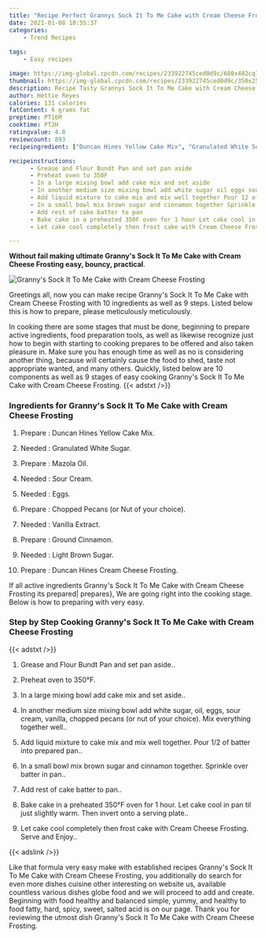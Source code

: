 ```yaml
---
title: "Recipe Perfect Grannys Sock It To Me Cake with Cream Cheese Frosting"
date: 2021-01-08 18:55:37
categories:
    - Trend Recipes
    
tags:
    - Easy recipes

image: https://img-global.cpcdn.com/recipes/233922745ced0d9c/680x482cq70/grannys-sock-it-to-me-cake-with-cream-cheese-frosting-recipe-main-photo.jpg
thumbnail: https://img-global.cpcdn.com/recipes/233922745ced0d9c/350x250cq70/grannys-sock-it-to-me-cake-with-cream-cheese-frosting-recipe-main-photo.jpg
description: Recipe Tasty Grannys Sock It To Me Cake with Cream Cheese Frosting with 10 ingredients and 9 stages of easy cooking.
author: Hettie Reyes
calories: 131 calories
fatContent: 6 grams fat
preptime: PT16M
cooktime: PT2H
ratingvalue: 4.8
reviewcount: 893
recipeingredient: ["Duncan Hines Yellow Cake Mix", "Granulated White Sugar", "Mazola Oil", "Sour Cream", "Eggs", "Chopped Pecans or Nut of your choice", "Vanilla Extract", "Ground Cinnamon", "Light Brown Sugar", "Duncan Hines Cream Cheese Frosting"]

recipeinstructions: 
      - Grease and Flour Bundt Pan and set pan aside 
      - Preheat oven to 350F 
      - In a large mixing bowl add cake mix and set aside 
      - In another medium size mixing bowl add white sugar oil eggs sour cream vanilla chopped pecans or nut of your choice Mix everything together well 
      - Add liquid mixture to cake mix and mix well together Pour 12 of batter into prepared pan 
      - In a small bowl mix brown sugar and cinnamon together Sprinkle over batter in pan 
      - Add rest of cake batter to pan 
      - Bake cake in a preheated 350F oven for 1 hour Let cake cool in pan til just slightly warm Then invert onto a serving plate 
      - Let cake cool completely then frost cake with Cream Cheese Frosting Serve and Enjoy

---
```




**Without fail making ultimate Granny&#39;s Sock It To Me Cake with Cream Cheese Frosting easy, bouncy, practical**. 


![Granny&#39;s Sock It To Me Cake with Cream Cheese Frosting](https://img-global.cpcdn.com/recipes/233922745ced0d9c/680x482cq70/grannys-sock-it-to-me-cake-with-cream-cheese-frosting-recipe-main-photo.jpg "Granny&#39;s Sock It To Me Cake with Cream Cheese Frosting")




Greetings all, now you can make recipe Granny&#39;s Sock It To Me Cake with Cream Cheese Frosting with 10 ingredients as well as 9 steps. Listed below this is how to prepare, please meticulously meticulously.

In cooking there are some stages that must be done, beginning to prepare active ingredients, food preparation tools, as well as likewise recognize just how to begin with starting to cooking prepares to be offered and also taken pleasure in. Make sure you has enough time as well as no is considering another thing, because will certainly cause the food to shed, taste not appropriate wanted, and many others. Quickly, listed below are 10 components as well as 9 stages of easy cooking Granny&#39;s Sock It To Me Cake with Cream Cheese Frosting.
{{< adstxt />}}

### Ingredients for Granny&#39;s Sock It To Me Cake with Cream Cheese Frosting


1. Prepare  : Duncan Hines Yellow Cake Mix.

1. Needed  : Granulated White Sugar.

1. Prepare  : Mazola Oil.

1. Needed  : Sour Cream.

1. Needed  : Eggs.

1. Prepare  : Chopped Pecans (or Nut of your choice).

1. Needed  : Vanilla Extract.

1. Prepare  : Ground Cinnamon.

1. Needed  : Light Brown Sugar.

1. Prepare  : Duncan Hines Cream Cheese Frosting.



If all active ingredients Granny&#39;s Sock It To Me Cake with Cream Cheese Frosting its prepared| prepares}, We are going right into the cooking stage. Below is how to preparing with very easy.

### Step by Step Cooking Granny&#39;s Sock It To Me Cake with Cream Cheese Frosting

{{< adstxt />}}


1. Grease and Flour Bundt Pan and set pan aside..



1. Preheat oven to 350°F.



1. In a large mixing bowl add cake mix and set aside..



1. In another medium size mixing bowl add white sugar, oil, eggs, sour cream, vanilla, chopped pecans (or nut of your choice). Mix everything together well..



1. Add liquid mixture to cake mix and mix well together. Pour 1/2 of batter into prepared pan..



1. In a small bowl mix brown sugar and cinnamon together. Sprinkle over batter in pan..



1. Add rest of cake batter to pan..



1. Bake cake in a preheated 350°F oven for 1 hour. Let cake cool in pan til just slightly warm. Then invert onto a serving plate..



1. Let cake cool completely then frost cake with Cream Cheese Frosting. Serve and Enjoy..





{{< adslink />}}

Like that formula very easy make with established recipes Granny&#39;s Sock It To Me Cake with Cream Cheese Frosting, you additionally do search for even more dishes cuisine other interesting on website us, available countless various dishes globe food and we will proceed to add and create. Beginning with food healthy and balanced simple, yummy, and healthy to food fatty, hard, spicy, sweet, salted acid is on our page. Thank you for reviewing the utmost dish Granny&#39;s Sock It To Me Cake with Cream Cheese Frosting.
